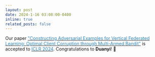 ```yaml
---
layout: post
date: 2024-1-16 03:08:00-0400
inline: true
related_posts: false
---
```


Our paper [<span style="color: #2E86C1;">"Constructing Adversarial Examples for Vertical Federated Learning: Optimal Client Corruption through Multi-Armed Bandit"</span>](https://openreview.net/forum?id=m52uU0dVbH) is accepted to [<span style="color: #2E86C1;">ICLR 2024</span>](https://iclr.cc/Downloads/2024). Congratulations to **Duanyi**! :rocket: